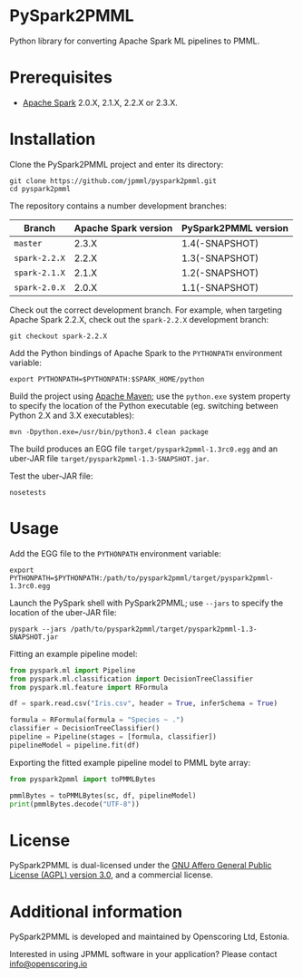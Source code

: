 PySpark2PMML
============

Python library for converting Apache Spark ML pipelines to PMML.

# Prerequisites #

* [Apache Spark](http://spark.apache.org/) 2.0.X, 2.1.X, 2.2.X or 2.3.X.

# Installation #

Clone the PySpark2PMML project and enter its directory:
```
git clone https://github.com/jpmml/pyspark2pmml.git
cd pyspark2pmml
```

The repository contains a number development branches:

| Branch | Apache Spark version | PySpark2PMML version |
|--------|----------------------|----------------------|
| `master` | 2.3.X | 1.4(-SNAPSHOT) |
| `spark-2.2.X` | 2.2.X | 1.3(-SNAPSHOT) |
| `spark-2.1.X` | 2.1.X | 1.2(-SNAPSHOT) |
| `spark-2.0.X` | 2.0.X | 1.1(-SNAPSHOT) |

Check out the correct development branch. For example, when targeting Apache Spark 2.2.X, check out the `spark-2.2.X` development branch:
```
git checkout spark-2.2.X
```

Add the Python bindings of Apache Spark to the `PYTHONPATH` environment variable:
```
export PYTHONPATH=$PYTHONPATH:$SPARK_HOME/python
```

Build the project using [Apache Maven](http://maven.apache.org/); use the `python.exe` system property to specify the location of the Python executable (eg. switching between Python 2.X and 3.X executables):
```
mvn -Dpython.exe=/usr/bin/python3.4 clean package
```

The build produces an EGG file `target/pyspark2pmml-1.3rc0.egg` and an uber-JAR file `target/pyspark2pmml-1.3-SNAPSHOT.jar`.

Test the uber-JAR file:
```
nosetests
```

# Usage #

Add the EGG file to the `PYTHONPATH` environment variable:
```
export PYTHONPATH=$PYTHONPATH:/path/to/pyspark2pmml/target/pyspark2pmml-1.3rc0.egg
```

Launch the PySpark shell with PySpark2PMML; use `--jars` to specify the location of the uber-JAR file:
```
pyspark --jars /path/to/pyspark2pmml/target/pyspark2pmml-1.3-SNAPSHOT.jar
```

Fitting an example pipeline model:
```python
from pyspark.ml import Pipeline
from pyspark.ml.classification import DecisionTreeClassifier
from pyspark.ml.feature import RFormula

df = spark.read.csv("Iris.csv", header = True, inferSchema = True)

formula = RFormula(formula = "Species ~ .")
classifier = DecisionTreeClassifier()
pipeline = Pipeline(stages = [formula, classifier])
pipelineModel = pipeline.fit(df)
```

Exporting the fitted example pipeline model to PMML byte array:
```python
from pyspark2pmml import toPMMLBytes

pmmlBytes = toPMMLBytes(sc, df, pipelineModel)
print(pmmlBytes.decode("UTF-8"))
```

# License #

PySpark2PMML is dual-licensed under the [GNU Affero General Public License (AGPL) version 3.0](http://www.gnu.org/licenses/agpl-3.0.html), and a commercial license.

# Additional information #

PySpark2PMML is developed and maintained by Openscoring Ltd, Estonia.

Interested in using JPMML software in your application? Please contact [info@openscoring.io](mailto:info@openscoring.io)
